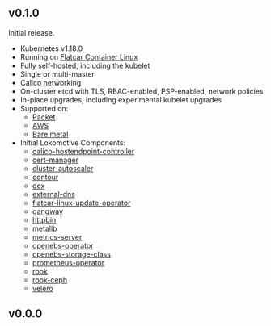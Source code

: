 ## v0.1.0

Initial release.

* Kubernetes v1.18.0
* Running on [Flatcar Container Linux](https://www.flatcar-linux.org/)
* Fully self-hosted, including the kubelet
* Single or multi-master
* Calico networking
* On-cluster etcd with TLS, RBAC-enabled, PSP-enabled, network policies
* In-place upgrades, including experimental kubelet upgrades
* Supported on:
    * [Packet](https://github.com/kinvolk/lokomotive/blob/v0.1.0/docs/configuration-reference/platforms/packet.md)
    * [AWS](https://github.com/kinvolk/lokomotive/blob/v0.1.0/docs/configuration-reference/platforms/aws.md)
    * [Bare metal](https://github.com/kinvolk/lokomotive/blob/v0.1.0/docs/configuration-reference/platforms/baremetal.md)
* Initial Lokomotive Components:
    * [calico-hostendpoint-controller](https://github.com/kinvolk/lokomotive/blob/v0.1.0/docs/configuration-reference/components/calico-hostendpoint-controller.md)
    * [cert-manager](https://github.com/kinvolk/lokomotive/blob/v0.1.0/docs/configuration-reference/components/cert-manager.md)
    * [cluster-autoscaler](https://github.com/kinvolk/lokomotive/blob/v0.1.0/docs/configuration-reference/components/cluster-autoscaler.md)
    * [contour](https://github.com/kinvolk/lokomotive/blob/v0.1.0/docs/configuration-reference/components/contour.md)
    * [dex](https://github.com/kinvolk/lokomotive/blob/v0.1.0/docs/configuration-reference/components/dex.md)
    * [external-dns](https://github.com/kinvolk/lokomotive/blob/v0.1.0/docs/configuration-reference/components/external-dns.md)
    * [flatcar-linux-update-operator](https://github.com/kinvolk/lokomotive/blob/v0.1.0/docs/configuration-reference/components/flatcar-linux-update-operator.md)
    * [gangway](https://github.com/kinvolk/lokomotive/blob/v0.1.0/docs/configuration-reference/components/gangway.md)
    * [httpbin](https://github.com/kinvolk/lokomotive/blob/v0.1.0/docs/configuration-reference/components/httpbin.md)
    * [metallb](https://github.com/kinvolk/lokomotive/blob/v0.1.0/docs/configuration-reference/components/metallb.md)
    * [metrics-server](https://github.com/kinvolk/lokomotive/blob/v0.1.0/docs/configuration-reference/components/metrics-server.md)
    * [openebs-operator](https://github.com/kinvolk/lokomotive/blob/v0.1.0/docs/configuration-reference/components/openebs-operator.md)
    * [openebs-storage-class](https://github.com/kinvolk/lokomotive/blob/v0.1.0/docs/configuration-reference/components/openebs-storage-class.md)
    * [prometheus-operator](https://github.com/kinvolk/lokomotive/blob/v0.1.0/docs/configuration-reference/components/prometheus-operator.md)
    * [rook](https://github.com/kinvolk/lokomotive/blob/v0.1.0/docs/configuration-reference/components/rook.md)
    * [rook-ceph](https://github.com/kinvolk/lokomotive/blob/v0.1.0/docs/configuration-reference/components/rook-ceph.md)
    * [velero](https://github.com/kinvolk/lokomotive/blob/v0.1.0/docs/configuration-reference/components/velero.md)

## v0.0.0
